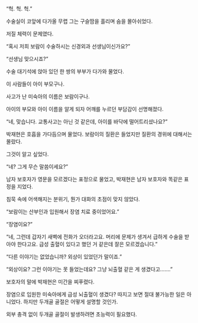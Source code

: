 “헉. 헉. 헉.”

수술실이 코앞에 다가올 무렵 그는 구슬땀을 흘리며 숨을 몰아쉬었다.

저질 체력이 문제였다.

“혹시 저희 보람이 수술하시는 신경외과 선생님이신가요?”

“선생님 맞으시죠?”

수술 대기석에 앉아 있던 한 쌍의 부부가 다가와 물었다.

이 사람들이 아이 부모구나.

사고가 난 미숙아의 이름은 보람이구나.

아이의 부모와 아이 이름을 알게 되자 어깨를 누르던 부담감이 선명해졌다.

“네, 맞습니다. 교통사고는 아닌 것 같은데, 아이를 바닥에 떨어트리셨나요?”

박재현은 호흡을 가다듬으며 물었다. 보람이의 질환은 들었지만 질환의 경위에 대해서는 몰랐다.

그것이 알고 싶었다.

“네? 그게 무슨 말씀이세요?”

남자 보호자가 영문을 모르겠다는 표정으로 물었고, 박재현은 남자 보호자와 똑같은 표정을 지었다.

침묵 속에 어색해지는 분위기, 뭔가 대화의 초점이 맞지 않았다.

“보람이는 산부인과 입원해서 장염 치료 중이었어요.”

“장염이요?”

“네, 그런데 갑자기 새벽에 전화가 오더라고요. 머리에 문제가 생겨서 급하게 수술을 받아야 한다고요. 급성 출혈이 있다고 했던 거 같은데 잘은 모르겠습니다.”

“다른 이야기는 없었습니까? 외상이 있었던가 말이죠.”

“외상이요? 그런 이야기는 못 들었는데요? 그냥 뇌출혈 같은 게 생겼다고…….”

보호자의 말에 박재현은 미간을 찌푸렸다.

장염으로 입원한 미숙아에게 급성 뇌출혈이 생겼다? 따지고 보면 절대 불가능한 일은 아니었다. 하지만 두개골 골절은 어떻게 설명할 것인가.

외부 충격 없이 두개골 골절이 발생하려면 초능력이 필요했다.